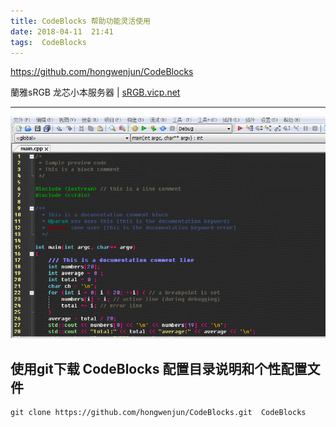 ```yaml
---
title: CodeBlocks 帮助功能灵活使用
date: 2018-04-11  21:41
tags:  CodeBlocks
---
```


https://github.com/hongwenjun/CodeBlocks

蘭雅sRGB 龙芯小本服务器 | [sRGB.vicp.net](http://sRGB.vicp.net)

---


![](/webp/cb/help.webp)


## 使用git下载  CodeBlocks 配置目录说明和个性配置文件
```
git clone https://github.com/hongwenjun/CodeBlocks.git  CodeBlocks

```
